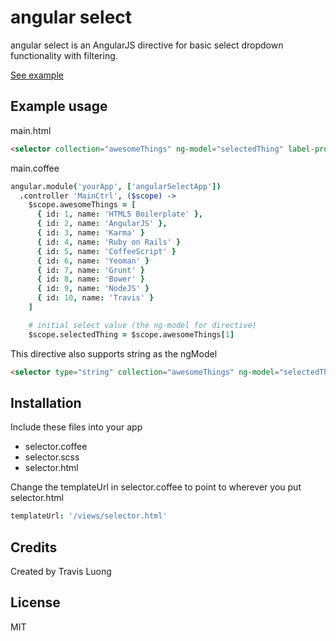 # angular select

angular select is an AngularJS directive for basic select dropdown functionality with filtering.

[See example](http://angular-select.travisluong.com)

## Example usage

main.html
```html
<selector collection="awesomeThings" ng-model="selectedThing" label-prop="name" value-prop="id" limit="5" />
```

main.coffee
```coffeescript
angular.module('yourApp', ['angularSelectApp'])
  .controller 'MainCtrl', ($scope) ->
    $scope.awesomeThings = [
      { id: 1, name: 'HTML5 Boilerplate' },
      { id: 2, name: 'AngularJS' },
      { id: 3, name: 'Karma' }
      { id: 4, name: 'Ruby on Rails' }
      { id: 5, name: 'CoffeeScript' }
      { id: 6, name: 'Yeoman' }
      { id: 7, name: 'Grunt' }
      { id: 8, name: 'Bower' }
      { id: 9, name: 'NodeJS' }
      { id: 10, name: 'Travis' }
    ]

    # initial select value (the ng-model for directive)
    $scope.selectedThing = $scope.awesomeThings[1]
```

This directive also supports string as the ngModel

```html
<selector type="string" collection="awesomeThings" ng-model="selectedThing" label-prop="name" value-prop="id" limit="5" />
```

## Installation

Include these files into your app

* selector.coffee
* selector.scss
* selector.html

Change the templateUrl in selector.coffee to point to wherever you put selector.html
```coffeescript
templateUrl: '/views/selector.html'
```

## Credits
Created by Travis Luong

## License
MIT
